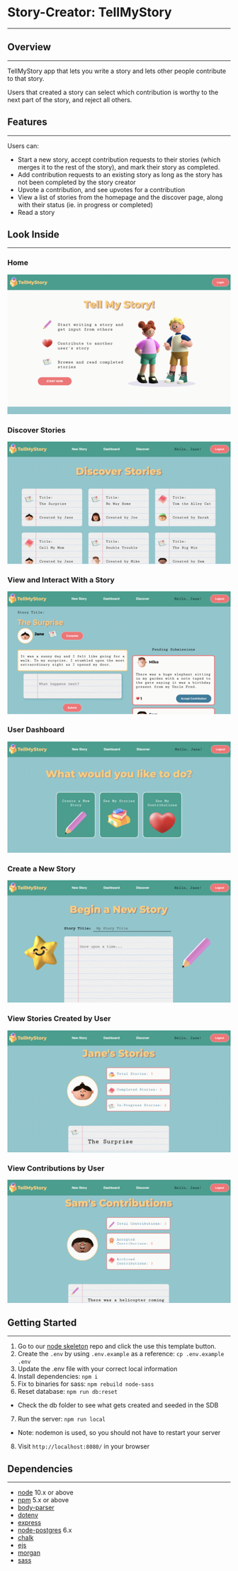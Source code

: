 # Story-Creator: TellMyStory
---
## Overview
---
TellMyStory app that lets you write a story and lets other people contribute to that story. 

Users that created a story can select which contribution is worthy to the next part of the story, and reject all others.
## Features
---
Users can:
- Start a new story, accept contribution requests to their stories (which merges it to the rest of the story), and mark their story as completed.
- Add contribution requests to an existing story as long as the story has not been completed by the story creator
- Upvote a contribution, and see upvotes for a contribution
- View a list of stories from the homepage and the discover page,  along with their status (ie. in progress or completed)
- Read a story

## Look Inside
---
### Home 
!["Homepage"](docs/screenshots/home.png)
### Discover Stories
!["Homepage"](docs/screenshots/discover.png)

### View and Interact With a Story
!["Homepage"](docs/screenshots/story-show.png)

### User Dashboard
!["Homepage"](docs/screenshots/dashboard.png)

### Create a New Story
!["Homepage"](docs/screenshots/new.png)

### View Stories Created by User
!["Homepage"](docs/screenshots/user-stories.png)

### View Contributions by User
!["Homepage"](docs/screenshots/user-contributions.png)

## Getting Started
---
1. Go to our [node skeleton](https://github.com/lighthouse-labs/node-skeleton) repo and click the use this template button.
1. Create the `.env` by using `.env.example` as a reference: `cp .env.example .env`
2. Update the .env file with your correct local information 
3. Install dependencies: `npm i`
4. Fix to binaries for sass: `npm rebuild node-sass`
5. Reset database: `npm run db:reset`
  - Check the db folder to see what gets created and seeded in the SDB
7. Run the server: `npm run local`
  - Note: nodemon is used, so you should not have to restart your server
8. Visit `http://localhost:8080/` in your browser

## Dependencies
---
- [node](https://nodejs.org/en/) 10.x or above
- [npm](https://www.npmjs.com/) 5.x or above
- [body-parser](https://www.npmjs.com/package/body-parser)
- [dotenv](https://www.npmjs.com/package/dotenv)
- [express](https://expressjs.com/)
- [node-postgres](https://www.npmjs.com/package/pg) 6.x
- [chalk](https://www.npmjs.com/package/chalk)
- [ejs](https://ejs.co/)
- [morgan](https://www.npmjs.com/package/morgan)
- [sass](https://sass-lang.com/)

